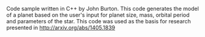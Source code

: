 Code sample written in C++ by John Burton.
This code generates the model of a planet based on the user's input for planet size, mass, orbital period and parameters of the star.
This code was used as the basis for research presented in http://arxiv.org/abs/1405.1839
